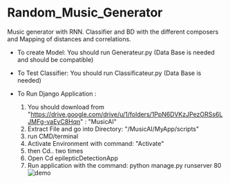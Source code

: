 # Random_Music_Generator
Music generator with RNN. Classifier and BD with the different composers and Mapping of distances and correlations.


- To create Model: You should run Generateur.py (Data Base is needed and should be compatible) 

- To Test Classifier: You should run Classificateur.py (Data Base is needed) 

- To Run Django Application : 
  1) You should download from "https://drive.google.com/drive/u/1/folders/1PpN6DVKzJPezORSs6LJMFg-vaEyC8Hqn" : "MusicAI"
  2) Extract File and go into Directory: "/MusicAI/MyApp/scripts" 
  3) run CMD/terminal
  4) Activate Environment with command: "Activate"
  5) then Cd.. two times
  6) Open Cd epilepticDetectionApp
  7) Run application with the command: python manage.py runserver 80 
![demo](https://user-images.githubusercontent.com/57383174/164710210-3310d75b-3595-4411-9e24-284edb93d619.png)
